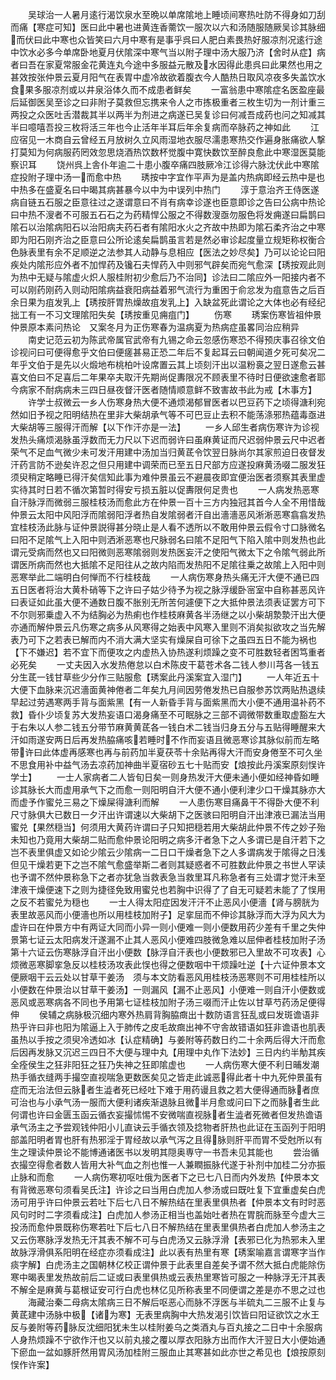 <!-- { "loadSidebar": true } -->
　　吴球治一人暑月逺行渴饮泉水至晩以单席隂地上睡顷间寒热吐防不得身如刀刮而痛【寒症可知】医曰此中暑也进黄连香薷饮一服次以六和汤随服随厥吴诊其脉细而伏曰此中寒也众皆笑曰六月中寒有是事乎呉曰人肥白素畏热好服凉剂况逺行途中饮水必多今单席卧地夏月伏隂深中寒气当以附子理中汤大服乃济【舍时从症】病者曰吾在家夏常服金花黄连丸今途中多服益元散及水因得此患呉曰此果然也用之甚效按张仲景云夏月阳气在表胃中虚冷故欲着腹衣今人酷热日取风凉夜多失盖饮水食果多服凉剂或以井泉浴体久而不成患者鲜矣
　　一富翁患中寒隂症名医盈座最后延御医吴至诊之曰非附子莫救但忘携来令人之市拣极重者三枚生切为一剂计重三两投之众医吐舌潜裁其半以两半为剂进之病遂已吴复诊曰何减吾成药也问之知减其半曰噫嘻吾投三枚将活三年也今止活年半耳后年余复病而卒脉药之神如此
　　江应宿见一木商自云曾经五月放树久立风雨湿地衣服尽濡患寒热交作遍身胀痛欲人撃打莫知为何病服药罔效忽思烧酒热饮数杯觉腹中寛快数饮至醉良愈此中寒湿医莫能察识耳
　　饶州呉上舎仆年逾二十患小腹卒痛四肢厥冷江诊得六脉沈伏此中寒隂症投附子理中汤一而愈中热
　　琇按中字宜作平声为是盖内热病即经云热中是也中热多在盛夏名曰中暍其病甚暴今以中为中误列中热门
　　淳于意治齐王侍医遂病自链五石服之臣意往过之遂谓意曰不肖有病幸诊遂也臣意即诊之告曰公病中热论曰中热不溲者不可服五石石之为药精悍公服之不得数溲亟勿服色将发痈遂曰扁鹊曰隂石以治隂病阳石以治阳病夫药石者有隂阳水火之齐故中热即为隂石柔齐治之中寒即为阳石刚齐治之臣意曰公所论逺矣扁鹊虽言若是然必审诊起度量立规矩称权衡合色脉表里有余不足顺逆之法参其人动静与息相应【医法之妙尽矣】乃可以论论曰阳疾处内隂形应外者不加悍药及镵石夫悍药入中则邪气辟矣而宛气愈深【琇按观此则为热中无疑与隂虚火炽人服桂附初少愈后乃不治同】诊法曰二隂应外一阳接内者不可以刚药刚药入则动阳隂病益衰阳病益着邪气流行为重困于俞忿发为疽意告之后百余日果为疽发乳上【琇按肝胃热燥故疽发乳上】入缺盆死此谓论之大体也必有经纪拙工有一不习文理隂阳失矣【琇按重见痈疽门】
　　伤寒
　　琇案伤寒皆祖仲景仲景原本素问热论　又案冬月为正伤寒春为温病夏为热病症虽畧同治应稍异
　　南史记范云初为陈武帝属官武帝有九锡之命云忽感伤寒恐不得预庆事召徐文伯诊视问曰可便得愈乎文伯曰便瘥甚易正恐二年后不复起耳云曰朝闻道夕死可矣况二年乎文伯于是先以火煅地布桃柏叶设席置云其上顷刻汗出以温粉裛之翌日遂愈云甚喜文伯曰不足喜后二年果卒夫取汗先期尚促夀限况不顾表里不待时日便欲速愈者耶今病家不耐病病未三四日昼夜督汗医者随情顺意鲜不致害故书此为戒【木事方】
　　许学士叔微云一乡人伤寒身热大便不通烦渴郁冒医者以巴豆药下之顷得溏利宛然如旧予视之阳明结热在里非大柴胡承气等不可巴豆止去积不能荡涤邪热蕴毒亟进大柴胡等三服得汗而解【以下作汗亦是一法】
　　一乡人邱生者病伤寒许为诊视发热头痛烦渴脉虽浮数而无力尺以下迟而弱许曰虽麻黄证而尺迟弱仲景云尺中迟者荣气不足血气微少未可发汗用建中汤加当归黄茋令饮翌日脉尚尔其家煎迫日夜督发汗药言防不逊矣许忍之但只用建中调荣而已至五日尺部方应遂投麻黄汤啜二服发狂须臾稍定略睡已得汗矣信知此事为难仲景虽云不避晨夜即宜便治医者须察其表里虚实待其时日若不循次第暂时得安亏损五脏以促夀限何足贵也
　　一人病发热恶寒自汗脉浮而微弱三服桂枝汤而愈此方在仲景一百十三方内独冠其首今人全不用惜哉仲景云太阳中风阳浮而隂弱阳浮者热自发隂弱者汗自出濇濇恶风淅淅恶寒翕翕发热宜桂枝汤此脉与证仲景説得甚分晓止是人看不透所以不敢用仲景云假令寸口脉微名曰阳不足隂气上入阳中则洒淅恶寒也尺脉弱名曰隂不足阳气下陷入隂中则发热也此谓元受病而然也又曰阳微则恶寒隂弱则发热医妄汗之使阳气微太下之令隂气弱此所谓医所病而然也大抵隂不足阳往从之故内陷而发热阳不足隂往乗之故隂上入阳中则恶寒举此二端明白何惮而不行桂枝哉
　　一人病伤寒身热头痛无汗大便不通已四五日医者将治大黄朴硝等下之许曰子姑少待予为视之脉浮缓卧宻室中自称甚恶风许曰表证如此虽大便不通数日腹不胀别无所苦何遽便下之大抵仲景法须表证罢方可下不尔则邪乗虚入不为结胸必为热痢也作桂枝麻黄各半汤继之以小柴胡漐漐汗出大便亦通而解仲景云凡伤寒之病多从风寒得之始表中风寒入里则不消矣拟欲攻之当先解表乃可下之若表已解而内不消大满大坚实有燥屎自可徐下之虽四五日不能为祸也【下不嫌迟】若不宜下而便攻之内虚热入协热遂利烦躁之变不可胜数轻者困笃重者必死矣
　　一丈夫因入水发热倦怠以白术陈皮干葛苍术各二钱人参川芎各一钱五分生茋一钱甘草些少分作三贴服愈【琇案此丹溪案宜入湿门】
　　一人年近五十大便下血脉来沉迟濇面黄神倦者二年矣九月间因劳倦发热已自服参苏饮两贴热退续早起过劳遇寒两手背与面紫黑【有一人新昏手背与面紫黑而大小便不通用温补药不救】昏仆少顷复苏大发热妄语口渴身痛至不可眠脉之三部不调微带数重取虚豁左大于右朱以人参二钱五分带节麻黄黄茋各一钱白术二钱当归身五分与五贴得睡醒来大汗如雨遂安两日后再发热脇痛咳若睡时不作而妄语且微恶寒诊其脉似前而左略带许曰此体虚再感寒也再与前药加半夏茯苓十余贴再得大汗而安身倦至不可久坐不思食用补中益气汤去凉药加神曲半夏宿砂五七十贴而安【烺按此丹溪案原刻悮许学士】
　　一士人家病者二人皆旬日矣一则身热发汗大便未通小便如经神昏如睡诊其脉长大而虚用承气下之而愈一则阳明自汗大便不通小便利津少口干燥其脉亦大而虚予作蜜兑三易之下燥屎得溏利而解
　　一人患伤寒目痛鼻干不得卧大便不利尺寸脉俱大已数日一夕汗出许谓速以大柴胡下之医骇曰阳明自汗出津液已漏法当用蜜兑【果然穏当】何须用大黄药许谓曰子只知把穏若用大柴胡此仲景不传之妙子殆未知也乃竟用大柴胡二贴而愈仲景论阳明之病多汗者急下之人多谓已是自汗若下之岂不表里俱虚又如论少隂云少隂病一二日口干燥者急下之人多谓病发于隂得之日浅但见干燥若更下之岂不隂气愈盛举斯二者则其疑惑者不可胜数此仲景之书世人罕读也予谓不然仲景称急下之者亦犹急当救表急当救里耳凡称急者有三处谓才觉汗未至津液干燥便速下之则为捷径免致用蜜兑也若胸中识得了了自无可疑若未能了了悮用之反不若蜜兑为穏也
　　一士人得太阳症因发汗汗不止恶风小便濇【肾与膀胱为表里故恶风而小便濇也所以用桂枝加附子】足挛屈而不伸诊其脉浮而大浮为风大为虚许曰在仲景方中有两证大同而小异一则小便难一则小便数用药少差有千里之失仲景第七证云太阳病发汗遂漏不止其人恶风小便难四肢微急难以屈伸者桂枝加附子汤第十六证云伤寒脉浮自汗出小便数【脉浮自汗表也小便数邪已入里故不可攻表】心烦微恶寒脚挛急反以桂枝汤攻表此悮也得之便数咽中干烦躁吐逆【十六证仲景本文便厥咽干云云处以甘草干姜汤　须与本文防看恶风用桂枝汤恶寒则不可用桂桂所以小便数在仲景治以甘草干姜汤】一则漏风【漏不止恶风】小便难一则自汗小便数或恶风或恶寒病各不同也予用第七证桂枝加附子汤三啜而汗止佐以甘草芍药汤足便得伸
　　侯辅之病脉极沉细内寒外热肩背胸脇癍出十数防语言狂乱或曰发斑谵语非热乎许曰非也阳为隂逼上入于肺传之皮毛故癍出神不守舎故错语如狂非谵语也肌表虽热以手按之须臾冷透如冰【认症精确】与姜附等药数日约二十余两后得大汗而愈后因再发脉又沉迟三四日不大便与理中丸【用理中丸作下法妙】三日内约半觔其疾全痊侯生之狂非阳狂之狂乃失神之狂即隂虚也
　　一人病伤寒大便不利日晡发潮热手循衣缝两手撮空直视喘急更数医矣见之皆走此诚恶得此者十中九死仲景虽有症而无治法但云脉者生澁者死已经吐下难于用药谩且救之若大便得通而脉者庶可治也与小承气汤一服而大便利诸疾渐退脉且微半月愈或问曰下之而脉者生此何谓也许曰金匮玉函云循衣妄撮怵惕不安微喘直视脉者生澁者死微者但发热谵语承气汤主之予尝观钱仲阳小儿直诀云手循衣领及捻物者肝热也此证在玉函列于阳明部盖阳明者胃也肝有热邪淫于胃经故以承气泻之且得脉则肝平而胃不受尅所以有生之理读仲景论不能博通诸医书以发明其隠奥専守一书吾未见其能也
　　尝治循衣撮空得愈者数人皆用大补气血之剂也惟一人兼瞤振脉代遂于补剂中加桂二分亦振止脉和而愈
　　一人病伤寒初呕吐俄为医者下之已七八日而内外发热【仲景本文有背微恶寒句须看吴氏注】许诊之曰当用白虎加人参汤或曰既吐复下宜重虚矣白虎汤可用乎许曰仲景云若吐下后七八日不解热结在里表里俱热者【仲景本文有时时恶风句时时二字须看成注】白虎加人参汤正相当也盖始吐者热在胃脘而脉至今虚大三投汤而愈仲景既称伤寒若吐下后七八日不解热结在里表里俱热者白虎加人参汤主之又云伤寒脉浮发热无汗其表不解不可与白虎汤又云脉浮滑【表邪已化为热邪未入里故脉浮滑俱系阳明在经症亦须看成注】此以表有热里有寒【琇案喻嘉言谓寒字当作痰字解】白虎汤主之国朝林亿校正谓仲景于此表里自差矣予谓不然大抵白虎能除伤寒中暍表里发热故前后二证或曰表里俱热或云表热里寒皆可服之一种脉浮无汗其表不解全是麻黄与葛根证安可行白虎也林亿见所称表里不同便谓之差是亦不思之过也
　　海藏治秦二母病太隂病三日不解后呕恶心而脉不浮医与半硫丸二三服不止复与黄茋建中汤脉中极【诸为寒】无表里病胸中大热发渴引饮皆曰阳证欲饮之水王反与姜附等药脉反沈细阳犹未生以桂附姜乌之类酒丸与百丸接之二日中十余服病人身热烦躁不宁欲作汗也又以前丸接之覆以厚衣阳脉方出而作大汗翌日大小便始通下瘀血一盆如豚肝然用胃风汤加桂附三服血止其寒甚如此亦世之希见也【烺按原刻悮作许案】
